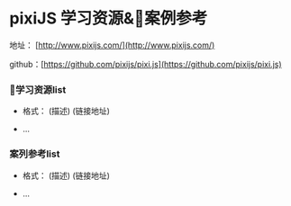 pixiJS 学习资源&案例参考
========

地址： [http://www.pixijs.com/](http://www.pixijs.com/)

github：[https://github.com/pixijs/pixi.js](https://github.com/pixijs/pixi.js)

### 学习资源list ###

* 格式： (描述) (链接地址)

* ...

### 案列参考list ###

* 格式： (描述) (链接地址)

* ...
